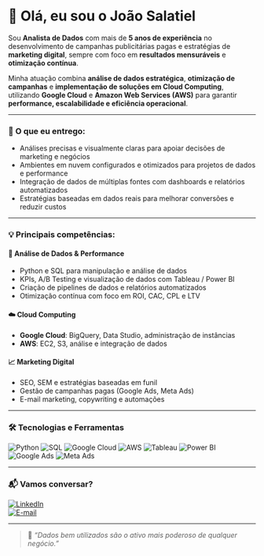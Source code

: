 # 👋 Olá, eu sou o João Salatiel

Sou **Analista de Dados** com mais de **5 anos de experiência** no desenvolvimento de campanhas publicitárias pagas e estratégias de **marketing digital**, sempre com foco em **resultados mensuráveis** e **otimização contínua**. 

Minha atuação combina **análise de dados estratégica**, **otimização de campanhas** e **implementação de soluções em Cloud Computing**, utilizando **Google Cloud** e **Amazon Web Services (AWS)** para garantir **performance, escalabilidade e eficiência operacional**.

---

### 🚀 O que eu entrego:
- Análises precisas e visualmente claras para apoiar decisões de marketing e negócios  
- Ambientes em nuvem configurados e otimizados para projetos de dados e performance  
- Integração de dados de múltiplas fontes com dashboards e relatórios automatizados  
- Estratégias baseadas em dados reais para melhorar conversões e reduzir custos  

---

### 💡 Principais competências:

#### 🧠 **Análise de Dados & Performance**
- Python e SQL para manipulação e análise de dados
- KPIs, A/B Testing e visualização de dados com Tableau / Power BI  
- Criação de pipelines de dados e relatórios automatizados  
- Otimização contínua com foco em ROI, CAC, CPL e LTV  

#### ☁️ **Cloud Computing**
- **Google Cloud**: BigQuery, Data Studio, administração de instâncias  
- **AWS**: EC2, S3, análise e integração de dados  

#### 📈 **Marketing Digital**
- SEO, SEM e estratégias baseadas em funil  
- Gestão de campanhas pagas (Google Ads, Meta Ads)  
- E-mail marketing, copywriting e automações  

---

### 🛠️ Tecnologias e Ferramentas
![Python](https://img.shields.io/badge/Python-3776AB?style=for-the-badge&logo=python&logoColor=white)
![SQL](https://img.shields.io/badge/SQL-336791?style=for-the-badge&logo=postgresql&logoColor=white)
![Google Cloud](https://img.shields.io/badge/Google_Cloud-4285F4?style=for-the-badge&logo=googlecloud&logoColor=white)
![AWS](https://img.shields.io/badge/AWS-232F3E?style=for-the-badge&logo=amazonaws&logoColor=white)
![Tableau](https://img.shields.io/badge/Tableau-E97627?style=for-the-badge&logo=tableau&logoColor=white)
![Power BI](https://img.shields.io/badge/Power_BI-F2C811?style=for-the-badge&logo=powerbi&logoColor=black)
![Google Ads](https://img.shields.io/badge/Google_Ads-4285F4?style=for-the-badge&logo=googleads&logoColor=white)
![Meta Ads](https://img.shields.io/badge/Meta_Ads-1877F2?style=for-the-badge&logo=facebook&logoColor=white)

---

### 📬 Vamos conversar?
[![LinkedIn](https://img.shields.io/badge/-LinkedIn-0A66C2?style=for-the-badge&logo=linkedin&logoColor=white)](https://www.linkedin.com/)  
[![E-mail](https://img.shields.io/badge/-Email-D14836?style=for-the-badge&logo=gmail&logoColor=white)](mailto:seuemail@email.com)

---

> 📌 *“Dados bem utilizados são o ativo mais poderoso de qualquer negócio.”*

